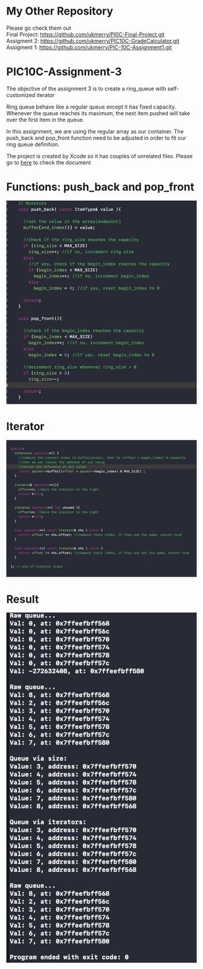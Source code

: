 # My Other Repository
Please go check them out
\
Final Project: https://github.com/ukmerry/PI0C-Final-Project.git
\
Assigment 2: https://github.com/ukmerry/PIC10C-GradeCalculator.git
\
Assigment 1: https://github.com/ukmerry/PIC-10C-Assignment1.git

# PIC10C-Assignment-3
The objective of the assignment 3 is to create a ring_queue with self-customized iterator

Ring queue behave like a regular queue except it has fixed capacity. Whenever the queue reaches its maximum, the next item pushed will take over the first item in the queue.

In this assignment, we are using the regular array as our container. The push_back and pop_front function need to be adjusted in order to fit our ring queue definition.

The project is created by Xcode so it has couples of unrelated files.
Please go to [here](ring_queue/ring_queue/ring_queue.cpp) to check the document

# Functions: push_back and pop_front
![](push-and-pop.png)

# Iterator
![](iterator.png)

# Result
![](result.png)
